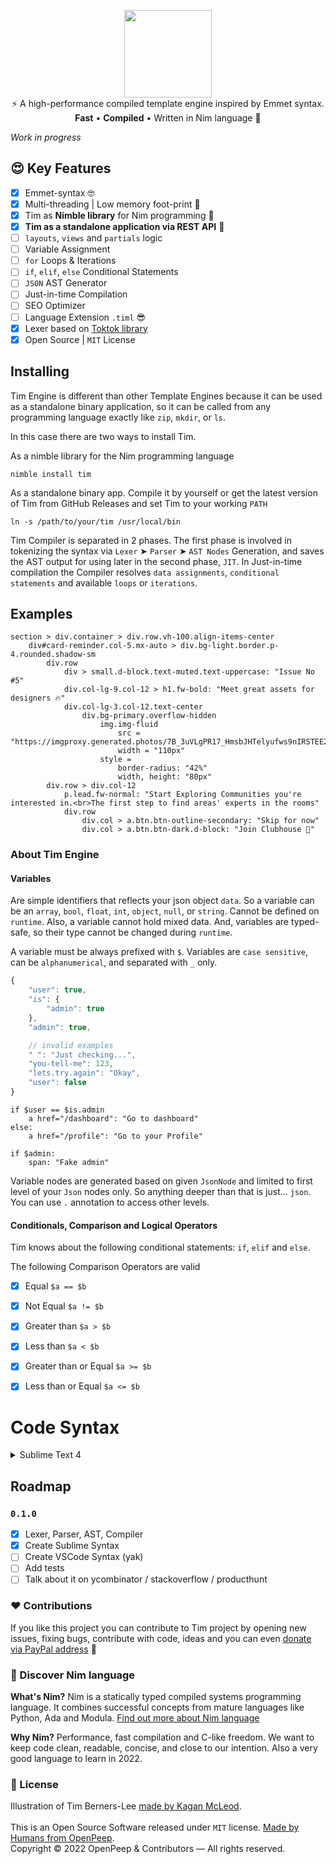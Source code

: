 <p align="center">
    <img src="https://raw.githubusercontent.com/openpeep/tim/main/.github/tim.png" width="140px"><br>
    ⚡️ A high-performance compiled template engine inspired by Emmet syntax.<br>
    <strong>Fast</strong> • <strong>Compiled</strong> • Written in Nim language 👑
</p>

_Work in progress_

## 😍 Key Features
- [x] Emmet-syntax 🤓
- [x] Multi-threading | Low memory foot-print 🍃
- [x] Tim as **Nimble library** for Nim programming 👑
- [x] **Tim as a standalone application via REST API** 🥳
- [ ] `layouts`, `views` and `partials` logic
- [ ] Variable Assignment
- [ ] `for` Loops & Iterations
- [ ] `if`, `elif`, `else` Conditional Statements
- [ ] `JSON` AST Generator
- [ ] Just-in-time Compilation
- [ ] SEO Optimizer
- [ ] Language Extension `.timl` 😎
- [x] Lexer based on [Toktok library](https://github.com/openpeep/toktok)
- [x] Open Source | `MIT` License

## Installing
Tim Engine is different than other Template Engines because it can be used as a standalone binary application,
so it can be called from any programming language exactly like `zip`, `mkdir`, or `ls`.

In this case there are two ways to install Tim.

As a nimble library for the Nim programming language
```
nimble install tim
```

As a standalone binary app. Compile it by yourself or get the latest version
of Tim from GitHub Releases and set Tim to your working `PATH`
```
ln -s /path/to/your/tim /usr/local/bin
```

Tim Compiler is separated in 2 phases. The first phase is involved in tokenizing the syntax via `Lexer` ➤ `Parser` ➤ `AST Nodes` Generation,
and saves the AST output for using later in the second phase, `JIT`. In Just-in-time compilation the Compiler resolves `data assignments`,
`conditional statements` and available `loops` or `iterations`.

## Examples

```timl
section > div.container > div.row.vh-100.align-items-center
    div#card-reminder.col-5.mx-auto > div.bg-light.border.p-4.rounded.shadow-sm
        div.row
            div > small.d-block.text-muted.text-uppercase: "Issue No #5"
            div.col-lg-9.col-12 > h1.fw-bold: "Meet great assets for designers 🔥"
            div.col-lg-3.col-12.text-center
                div.bg-primary.overflow-hidden
                    img.img-fluid
                        src = "https://imgproxy.generated.photos/7B_3uVLgPR17_HmsbJHTelyufws9nIRSTEE2D_FJmLA/rs:fit:256:256/Z3M6Ly9nZW5lcmF0/ZWQtcGhvdG9zL3Ry/YW5zcGFyZW50X3Yz/L3YzXzA2OTc1Nzgu/cG5n.png"
                        width = "110px"
                    style =
                        border-radius: "42%"
                        width, height: "80px"
        div.row > div.col-12
            p.lead.fw-normal: "Start Exploring Communities you're interested in.<br>The first step to find areas' experts in the rooms"
            div.row
                div.col > a.btn.btn-outline-secondary: "Skip for now"
                div.col > a.btn.btn-dark.d-block: "Join Clubhouse 🤟"
```

### About Tim Engine


#### Variables
Are simple identifiers that reflects your json object `data`. So a variable can be an `array`, `bool`, `float`, `int`, `object`, `null`, or `string`.
Cannot be defined on `runtime`. Also, a variable cannot hold mixed data. And, variables are typed-safe, so their type cannot be changed during `runtime`.

A variable must be always prefixed with `$`. Variables are `case sensitive`, can be `alphanumerical`, and separated with `_` only.

```js
{
    "user": true,
    "is": {
        "admin": true
    },
    "admin": true,

    // invalid examples
    " ": "Just checking...",
    "you-tell-me": 123,
    "lets.try.again": "Okay",
    "user": false
}
```

```tim
if $user == $is.admin
    a href="/dashboard": "Go to dashboard"
else: 
    a href="/profile": "Go to your Profile"

if $admin:
    span: "Fake admin"
```

Variable nodes are generated based on given `JsonNode` and limited to first level of your `Json` nodes only.
So anything deeper than that is just... `json`. You can use `.` annotation to access other levels.

#### Conditionals, Comparison and Logical Operators
Tim knows about the following conditional statements: `if`, `elif` and `else`.

The following Comparison Operators are valid
- [x] Equal `$a == $b`
- [x] Not Equal `$a != $b`
- [x] Greater than `$a > $b`
- [x] Less than `$a < $b`
- [x] Greater than or Equal `$a >= $b`
- [x] Less than or Equal `$a <= $b`


# Code Syntax
<details>
    <summary>Sublime Text 4</summary>

```yaml
%YAML 1.2
---
# See http://www.sublimetext.com/docs/syntax.html
file_extensions:
  - timl
scope: source.timl
variables:
  ident: '[A-Za-z_][A-Za-z_0-9]*'
contexts:
  main:
    # Strings begin and end with quotes, and use backslashes as an escape
    # character
    - match: '"'
      scope: punctuation.definition.string.begin.timl
      push: double_quoted_string

    # Tim Engine allows single-line comments starting with `#` to end of line
    - match: '#'
      scope: punctuation.definition.comment.timl
      push: line_comment

    - match: '\|'
      scope: markup.bold keyword.operator.logical

    - match: '\*'
      scope: entity.name.tag

    - match: '>'
      scope: punctuation

    - match: ':'
      scope: markup.bold variable.language

    - match: '='
      scope: markup.bold keyword.operator.assignment.timl

    - match: '\b(html|head|meta|link|script|main|section|article|aside|div)\b'
      scope: entity.name.tag.timl

    - match: '\b(h1|h2|h3|h4|h5|h6|a|p|em|b|strong|span)\b'
      scope: entity.name.type.timl

    - match: '\b(-)?[0-9.]+\b'
      scope: constant.numeric.timl

    - match: '\b{{ident}}\b'
      scope: punctuation.definition

  double_quoted_string:
    - meta_scope: string.quoted.double.timl
    - match: '\\.'
      scope: constant.character.escape.timl
    - match: '"'
      scope: punctuation.definition.string.end.timl
      pop: true

  line_comment:
    - meta_scope: comment.line.timl
    - match: $
      pop: true
```

</details>

## Roadmap

### `0.1.0`
- [x] Lexer, Parser, AST, Compiler
- [x] Create Sublime Syntax
- [ ] Create VSCode Syntax (yak)
- [ ] Add tests
- [ ] Talk about it on ycombinator / stackoverflow / producthunt

### ❤ Contributions
If you like this project you can contribute to Tim project by opening new issues, fixing bugs, contribute with code, ideas and you can even [donate via PayPal address](https://www.paypal.com/donate/?hosted_button_id=RJK3ZTDWPL55C) 🥰

### 👑 Discover Nim language
<strong>What's Nim?</strong> Nim is a statically typed compiled systems programming language. It combines successful concepts from mature languages like Python, Ada and Modula. [Find out more about Nim language](https://nim-lang.org/)

<strong>Why Nim?</strong> Performance, fast compilation and C-like freedom. We want to keep code clean, readable, concise, and close to our intention. Also a very good language to learn in 2022.

### 🎩 License
Illustration of Tim Berners-Lee [made by Kagan McLeod](https://www.kaganmcleod.com).<br><br>
This is an Open Source Software released under `MIT` license. [Made by Humans from OpenPeep](https://github.com/openpeep).<br>
Copyright &copy; 2022 OpenPeep & Contributors &mdash; All rights reserved.

